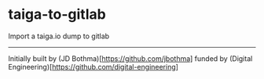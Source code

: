 # taiga-to-gitlab

Import a taiga.io dump to gitlab


-----

Initially built by (JD Bothma)[https://github.com/jbothma] funded by (Digital Engineering)[https://github.com/digital-engineering]